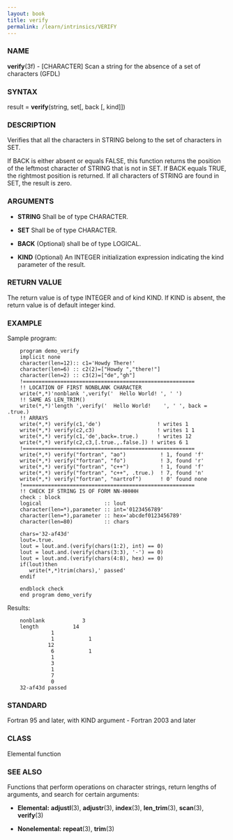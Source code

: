 ```yaml
---
layout: book
title: verify
permalink: /learn/intrinsics/VERIFY
---
```

### NAME

**verify**(3f) - \[CHARACTER\] Scan a string for the absence of a set of characters
(GFDL)

### SYNTAX

result = **verify**(string, set\[, back \[, kind\]\])

### DESCRIPTION

Verifies that all the characters in STRING belong to the set of
characters in SET.

If BACK is either absent or equals FALSE, this function returns the
position of the leftmost character of STRING that is not in SET. If BACK
equals TRUE, the rightmost position is returned. If all characters of
STRING are found in SET, the result is zero.

### ARGUMENTS

  - **STRING**
    Shall be of type CHARACTER.

  - **SET**
    Shall be of type CHARACTER.

  - **BACK**
    (Optional) shall be of type LOGICAL.

  - **KIND**
    (Optional) An INTEGER initialization expression indicating the kind
    parameter of the result.

### RETURN VALUE

The return value is of type INTEGER and of kind KIND. If KIND is absent,
the return value is of default integer kind.

### EXAMPLE

Sample program:

```
    program demo_verify
    implicit none
    character(len=12):: c1='Howdy There!'
    character(len=6) :: c2(2)=["Howdy ","there!"]
    character(len=2) :: c3(2)=["de","gh"]
    !=======================================================
    !! LOCATION OF FIRST NONBLANK CHARACTER
    write(*,*)'nonblank ',verify('  Hello World! ', ' ')
    !! SAME AS LEN_TRIM()
    write(*,*)'length ',verify('  Hello World!    ', ' ', back = .true.)
    !! ARRAYS
    write(*,*) verify(c1,'de')                  ! writes 1
    write(*,*) verify(c2,c3)                    ! writes 1 1
    write(*,*) verify(c1,'de',back=.true.)      ! writes 12
    write(*,*) verify(c2,c3,[.true.,.false.]) ! writes 6 1
    !=======================================================
    write(*,*) verify("fortran", "ao")           ! 1, found 'f'
    write(*,*) verify("fortran", "fo")           ! 3, found 'r'
    write(*,*) verify("fortran", "c++")          ! 1, found 'f'
    write(*,*) verify("fortran", "c++", .true.)  ! 7, found 'n'
    write(*,*) verify("fortran", "nartrof")      ! 0' found none
    !=======================================================
    !! CHECK IF STRING IS OF FORM NN-HHHHH
    check : block
    logical                    :: lout
    character(len=*),parameter :: int='0123456789'
    character(len=*),parameter :: hex='abcdef0123456789'
    character(len=80)          :: chars

    chars='32-af43d'
    lout=.true.
    lout = lout.and.(verify(chars(1:2), int) == 0)
    lout = lout.and.(verify(chars(3:3), '-') == 0)
    lout = lout.and.(verify(chars(4:8), hex) == 0)
    if(lout)then
       write(*,*)trim(chars),' passed'
    endif

    endblock check
    end program demo_verify
```

Results:

```
    nonblank            3
    length           14
              1
              1           1
             12
              6           1
              1
              3
              1
              7
              0
    32-af43d passed
```

### STANDARD

Fortran 95 and later, with KIND argument - Fortran 2003 and later

### CLASS

Elemental function

### SEE ALSO

Functions that perform operations on character strings, return lengths
of arguments, and search for certain arguments:

  - **Elemental:**
    **adjustl**(3), **adjustr**(3), **index**(3), **len\_trim**(3),
    **scan**(3), **verify**(3)

  - **Nonelemental:**
    **repeat**(3), **trim**(3)
